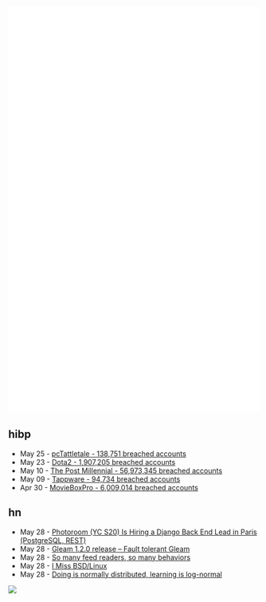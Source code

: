 ![Metrics](https://raw.githubusercontent.com/phixion/phixion/master/metrics.svg)

## hibp

<!--
for https://github.com/phixion/phixion/blob/main/.github/workflows/feeds.yml
-->
<!--START_SECTION:haveibeenpwnd-->
- May 25 - [pcTattletale - 138,751 breached accounts](https://haveibeenpwned.com/PwnedWebsites#pcTattletale)
- May 23 - [Dota2 - 1,907,205 breached accounts](https://haveibeenpwned.com/PwnedWebsites#Dota2)
- May 10 - [The Post Millennial - 56,973,345 breached accounts](https://haveibeenpwned.com/PwnedWebsites#ThePostMillennial)
- May 09 - [Tappware - 94,734 breached accounts](https://haveibeenpwned.com/PwnedWebsites#Tappware)
- Apr 30 - [MovieBoxPro - 6,009,014 breached accounts](https://haveibeenpwned.com/PwnedWebsites#MovieBoxPro)
<!--END_SECTION:haveibeenpwnd-->

## hn

<!--
for https://github.com/phixion/phixion/blob/main/.github/workflows/feeds.yml
-->
<!--START_SECTION:hn-->
- May 28 - [Photoroom (YC S20) Is Hiring a Django Back End Lead in Paris (PostgreSQL, REST)](https://jobs.lever.co/photoroom/b3661dfc-72c8-441b-8483-c0f8596af452?lever-origin=applied&lever-source%5B%5D=yc)
- May 28 - [Gleam 1.2.0 release – Fault tolerant Gleam](https://gleam.run/news/fault-tolerant-gleam/)
- May 28 - [So many feed readers, so many behaviors](https://rachelbythebay.com/w/2024/05/27/feed/)
- May 28 - [I Miss BSD/Linux](https://brainbaking.com/post/2024/05/i-miss-bsd-linux/)
- May 28 - [Doing is normally distributed, learning is log-normal](https://hiandrewquinn.github.io/til-site/posts/doing-is-normally-distributed-learning-is-log-normal/)
<!--END_SECTION:hn-->

<!--
for https://yhype.me
-->
![](https://hit.yhype.me/github/profile?user_id=13013670)
